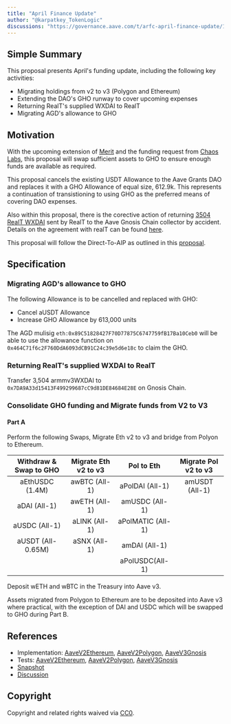 ```yaml
---
title: "April Finance Update"
author: "@karpatkey_TokenLogic"
discussions: "https://governance.aave.com/t/arfc-april-finance-update/17390"
---
```


## Simple Summary

This proposal presents April's funding update, including the following key activities:

- Migrating holdings from v2 to v3 (Polygon and Ethereum)
- Extending the DAO's GHO runway to cover upcoming expenses
- Returning RealT's supplied WXDAI to RealT
- Migrating AGD's allowance to GHO

## Motivation

With the upcoming extension of [Merit](https://governance.aave.com/t/arfc-merit-is-forever-reward-system-program-extension/17336) and the funding request from [Chaos Labs](https://governance.aave.com/t/arfc-chaos-labs-engagement-amendment/17324), this proposal will swap sufficient assets to GHO to ensure enough funds are available as required.

This proposal cancels the existing USDT Allowance to the Aave Grants DAO and replaces it with a GHO Allowance of equal size, 612.9k. This represents a continuation of transistioning to using GHO as the preferred means of covering DAO expenses.

Also within this proposal, there is the corective action of returning [3504 RealT WXDAI](https://gnosisscan.io/tx/0xf70a507847da2ad4acbecc35cd84c2f5d2489b0b0eb0e16af49c9262ca95707e) sent by RealT to the Aave Gnosis Chain collector by accident. Details on the agreement with realT can be found [here](https://snapshot.org/#/aave.eth/proposal/0xff69be7580614ebc1a455591c1bd651d8f0af12070d277d7d8846beb3c7c964b).

This proposal will follow the Direct-To-AIP as outlined in this [proposal](https://governance.aave.com/t/arfc-funding-update/16675).

## Specification

### Migrating AGD's allowance to GHO

The following Allowance is to be cancelled and replaced with GHO:

- Cancel aUSDT Allowance
- Increase GHO Allowance by 613,000 units

The AGD mulisig `eth:0x89C51828427F70D77875C6747759fB17Ba10Ceb0` will be able to use the allowance function on `0x464C71f6c2F760DdA6093dCB91C24c39e5d6e18c` to claim the GHO.

### Returning RealT's supplied WXDAI to RealT

Transfer 3,504 armmv3WXDAI to `0x7DA9A33d15413F499299687cC9d81DE84684E28E` on Gnosis Chain.

### Consolidate GHO funding and Migrate funds from V2 to V3

#### Part A

Perform the following Swaps, Migrate Eth v2 to v3 and bridge from Polyon to Ethereum.

| Withdraw & Swap to GHO | Migrate Eth v2 to v3 |    Pol to Eth     | Migrate Pol v2 to v3 |
| :--------------------: | :------------------: | :---------------: | :------------------: |
|    aEthUSDC (1.4M)     |    awBTC (All-1)     |  aPolDAI (All-1)  |    amUSDT (All-1)    |
|      aDAI (All-1)      |    awETH (All-1)     |  amUSDC (All-1)   |                      |
|     aUSDC (All-1)      |    aLINK (All-1)     | aPolMATIC (All-1) |                      |
|   aUSDT (All-0.65M)    |     aSNX (All-1)     |   amDAI (All-1)   |                      |
|                        |                      |  aPolUSDC(All-1)  |                      |

Deposit wETH and wBTC in the Treasury into Aave v3.

Assets migrated from Polygon to Ethereum are to be deposited into Aave v3 where practical, with the exception of DAI and USDC which will be swapped to GHO during Part B.

## References

- Implementation: [AaveV2Ethereum](https://github.com/bgd-labs/aave-proposals-v3/blob/main/src/20240421_Multi_AprilFinanceUpdate/AaveV2Ethereum_AprilFinanceUpdate_20240421.sol), [AaveV2Polygon](https://github.com/bgd-labs/aave-proposals-v3/blob/main/src/20240421_Multi_AprilFinanceUpdate/AaveV2Polygon_AprilFinanceUpdate_20240421.sol), [AaveV3Gnosis](https://github.com/bgd-labs/aave-proposals-v3/blob/main/src/20240421_Multi_AprilFinanceUpdate/AaveV3Gnosis_AprilFinanceUpdate_20240421.sol)
- Tests: [AaveV2Ethereum](https://github.com/bgd-labs/aave-proposals-v3/blob/main/src/20240421_Multi_AprilFinanceUpdate/AaveV2Ethereum_AprilFinanceUpdate_20240421.t.sol), [AaveV2Polygon](https://github.com/bgd-labs/aave-proposals-v3/blob/main/src/20240421_Multi_AprilFinanceUpdate/AaveV2Polygon_AprilFinanceUpdate_20240421.t.sol), [AaveV3Gnosis](https://github.com/bgd-labs/aave-proposals-v3/blob/main/src/20240421_Multi_AprilFinanceUpdate/AaveV3Gnosis_AprilFinanceUpdate_20240421.t.sol)
- [Snapshot](TODO)
- [Discussion](https://governance.aave.com/t/arfc-april-finance-update/17390)

## Copyright

Copyright and related rights waived via [CC0](https://creativecommons.org/publicdomain/zero/1.0/).
